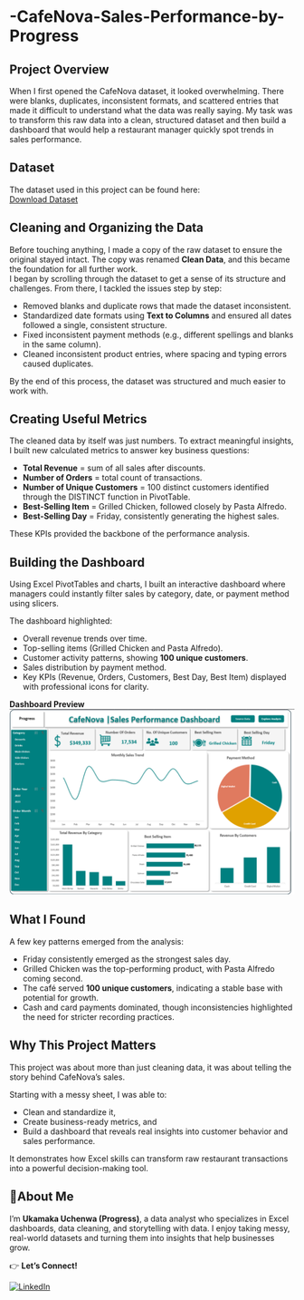 # -CafeNova-Sales-Performance-by-Progress
## Project Overview
When I first opened the CafeNova dataset, it looked overwhelming. There were blanks, duplicates, inconsistent formats, and scattered entries that made it difficult to understand what the data was really saying. My task was to transform this raw data into a clean, structured dataset and then build a dashboard that would help a restaurant manager quickly spot trends in sales performance.

## Dataset
The dataset used in this project can be found here:  
[Download Dataset](https://github.com/progressuchenwa/-CafeNova-Sales-Performance-by-Progress/blob/main/CafeNova%20dataset%20.xlsx)
 

## Cleaning and Organizing the Data
Before touching anything, I made a copy of the raw dataset to ensure the original stayed intact. The copy was renamed **Clean Data**, and this became the foundation for all further work.  
I began by scrolling through the dataset to get a sense of its structure and challenges. From there, I tackled the issues step by step:  
- Removed blanks and duplicate rows that made the dataset inconsistent.  
- Standardized date formats using **Text to Columns** and ensured all dates followed a single, consistent structure.  
- Fixed inconsistent payment methods (e.g., different spellings and blanks in the same column).  
- Cleaned inconsistent product entries, where spacing and typing errors caused duplicates.  

By the end of this process, the dataset was structured and much easier to work with.

## Creating Useful Metrics
The cleaned data by itself was just numbers. To extract meaningful insights, I built new calculated metrics to answer key business questions:  

- **Total Revenue** = sum of all sales after discounts.  
- **Number of Orders** = total count of transactions.  
- **Number of Unique Customers** = 100 distinct customers identified through the DISTINCT function in PivotTable.  
- **Best-Selling Item** = Grilled Chicken, followed closely by Pasta Alfredo.  
- **Best-Selling Day** = Friday, consistently generating the highest sales.  

These KPIs provided the backbone of the performance analysis.

## Building the Dashboard
Using Excel PivotTables and charts, I built an interactive dashboard where managers could instantly filter sales by category, date, or payment method using slicers.  

The dashboard highlighted:  
- Overall revenue trends over time.  
- Top-selling items (Grilled Chicken and Pasta Alfredo).  
- Customer activity patterns, showing **100 unique customers**.  
- Sales distribution by payment method.  
- Key KPIs (Revenue, Orders, Customers, Best Day, Best Item) displayed with professional icons for clarity.  

 **Dashboard Preview**  
![CafeNova Sales Performance Dashboard](https://github.com/progressuchenwa/-CafeNova-Sales-Performance-by-Progress/blob/main/Cafenova%20Sales%20Performance%20Dashboard.png)


## What I Found
A few key patterns emerged from the analysis:  
- Friday consistently emerged as the strongest sales day.  
- Grilled Chicken was the top-performing product, with Pasta Alfredo coming second.  
- The café served **100 unique customers**, indicating a stable base with potential for growth.  
- Cash and card payments dominated, though inconsistencies highlighted the need for stricter recording practices.  

## Why This Project Matters
This project was about more than just cleaning data,  it was about telling the story behind CafeNova’s sales.  

Starting with a messy sheet, I was able to:  
- Clean and standardize it,  
- Create business-ready metrics, and  
- Build a dashboard that reveals real insights into customer behavior and sales performance.  

It demonstrates how Excel skills can transform raw restaurant transactions into a powerful decision-making tool.

## 👩About Me
I’m **Ukamaka Uchenwa (Progress)**, a data analyst who specializes in Excel dashboards, data cleaning, and storytelling with data. I enjoy taking messy, real-world datasets and turning them into insights that help businesses grow.

👉 **Let’s Connect!**

[![LinkedIn](https://img.shields.io/badge/LinkedIn-Connect-blue?style=for-the-badge&logo=linkedin)](https://www.linkedin.com/in/ukamaka/)
